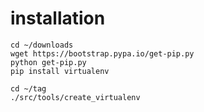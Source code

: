 # installation

    cd ~/downloads
    wget https://bootstrap.pypa.io/get-pip.py
    python get-pip.py
    pip install virtualenv

    cd ~/tag  
    ./src/tools/create_virtualenv
